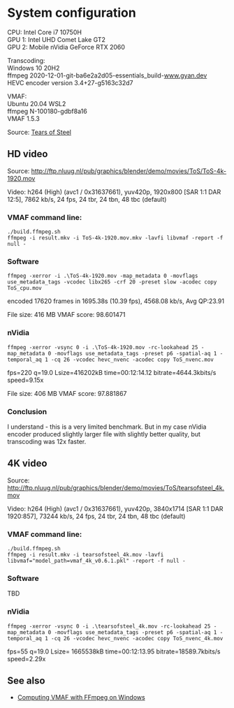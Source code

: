 # System configuration

CPU: Intel Core i7 10750H  
GPU 1: Intel UHD Comet Lake GT2  
GPU 2: Mobile nVidia GeForce RTX 2060  

Transcoding:  
Windows 10 20H2  
ffmpeg 2020-12-01-git-ba6e2a2d05-essentials_build-www.gyan.dev  
HEVC encoder version 3.4+27-g5163c32d7

VMAF:  
Ubuntu 20.04 WSL2  
ffmpeg N-100180-gdbf8a16  
VMAF 1.5.3  

Source: [Tears of Steel](https://mango.blender.org/download/)

## HD video

Source: http://ftp.nluug.nl/pub/graphics/blender/demo/movies/ToS/ToS-4k-1920.mov

Video: h264 (High) (avc1 / 0x31637661), yuv420p, 1920x800 [SAR 1:1 DAR 12:5], 7862 kb/s, 24 fps, 24 tbr, 24 tbn, 48 tbc (default)

### VMAF command line:

```
./build.ffmpeg.sh
ffmpeg -i result.mkv -i ToS-4k-1920.mov.mkv -lavfi libvmaf -report -f null -
```

### Software

`ffmpeg -xerror -i .\ToS-4k-1920.mov -map_metadata 0 -movflags use_metadata_tags -vcodec libx265 -crf 20 -preset slow -acodec copy ToS_cpu.mov`

encoded 17620 frames in 1695.38s (10.39 fps), 4568.08 kb/s, Avg QP:23.91

File size: 416 MB
VMAF score: 98.601471

### nVidia

`ffmpeg -xerror -vsync 0 -i .\ToS-4k-1920.mov -rc-lookahead 25 -map_metadata 0 -movflags use_metadata_tags -preset p6 -spatial-aq 1 -temporal_aq 1 -cq 26 -vcodec hevc_nvenc -acodec copy ToS_nvenc.mov`

fps=220 q=19.0 Lsize=416202kB time=00:12:14.12 bitrate=4644.3kbits/s speed=9.15x

File size: 406 MB
VMAF score: 97.881867

### Conclusion

I understand - this is a very limited benchmark. But in my case nVidia encoder produced slightly larger file with slightly better quality, but transcoding was 12x faster.

## 4K video

Source: http://ftp.nluug.nl/pub/graphics/blender/demo/movies/ToS/tearsofsteel_4k.mov

Video: h264 (High) (avc1 / 0x31637661), yuv420p, 3840x1714 [SAR 1:1 DAR 1920:857], 73244 kb/s, 24 fps, 24 tbr, 24 tbn, 48 tbc (default)

### VMAF command line:

```
./build.ffmpeg.sh
ffmpeg -i result.mkv -i tearsofsteel_4k.mov -lavfi libvmaf="model_path=vmaf_4k_v0.6.1.pkl" -report -f null -
```

### Software

TBD

### nVidia

`ffmpeg -xerror -vsync 0 -i .\tearsofsteel_4k.mov -rc-lookahead 25 -map_metadata 0 -movflags use_metadata_tags -preset p6 -spatial-aq 1 -temporal_aq 1 -cq 26 -vcodec hevc_nvenc -acodec copy ToS_nvenc_4k.mov`

fps=55 q=19.0 Lsize= 1665538kB time=00:12:13.95 bitrate=18589.7kbits/s speed=2.29x

## See also

* [Computing VMAF with FFmpeg on Windows](https://streaminglearningcenter.com/blogs/lesson-of-the-week-computing-vmaf-with-ffmpeg-on-windows.html)